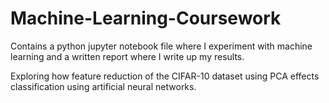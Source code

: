 # Machine-Learning-Coursework
Contains a python jupyter notebook file where I experiment with machine learning and a written report where I write up my results.

Exploring how feature reduction of the CIFAR-10 dataset  using PCA effects classification using artificial neural networks.
